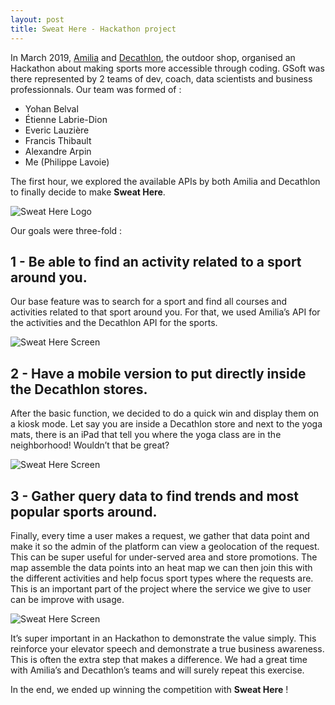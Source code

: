 ```yaml
---
layout: post
title: Sweat Here - Hackathon project
---
```


In March 2019, [Amilia](https://www.amilia.com/) and [Decathlon](https://www.decathlon.ca/), the outdoor shop, organised an Hackathon about making sports more accessible through coding. GSoft was there represented by 2 teams of dev, coach, data scientists and business professionnals. Our team was formed of :
- Yohan Belval
- Étienne Labrie-Dion
- Everic Lauzière
- Francis Thibault
- Alexandre Arpin
- Me (Philippe Lavoie)

The first hour, we explored the available APIs by both Amilia and Decathlon to finally decide to make **Sweat Here**.

![Sweat Here Logo](/me/assets/images/sh-logo.png "Sweat Here Logo")

Our goals were three-fold :

1 - Be able to find an activity related to a sport around you.
------------

Our base feature was to search for a sport and find all courses and activities related to that sport around you. For that, we used Amilia’s API for the activities and the Decathlon API for the sports.

![Sweat Here Screen](/me/assets/images/sh-screen1.png "Sweat Here Screen")

2 - Have a mobile version to put directly inside the Decathlon stores.
------------

After the basic function, we decided to do a quick win and display them on a kiosk mode. Let say you are inside a Decathlon store and next to the yoga mats, there is an iPad that tell you where the yoga class are in the neighborhood! Wouldn’t that be great?

![Sweat Here Screen](/me/assets/images/sh-screen2.png "Sweat Here Screen")

3 - Gather query data to find trends and most popular sports around.
------------

Finally, every time a user makes a request, we gather that data point and make it so the admin of the platform can view a geolocation of the request. This can be super useful for under-served area and store promotions. The map assemble the data points into an heat map we can then join this with the different activities and help focus sport types where the requests are. This is an important part of the project where the service we give to user can be improve with usage.

![Sweat Here Screen](/me/assets/images/sh-screen3.png "Sweat Here Screen")

It’s super important in an Hackathon to demonstrate the value simply. This reinforce your elevator speech and demonstrate a true business awareness. This is often the extra step that makes a difference. We had a great time with Amilia’s and Decathlon’s teams and will surely repeat this exercise. 

In the end, we ended up winning the competition with **Sweat Here** !
